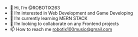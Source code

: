 - 👋 Hi, I’m @ROBOTIX263
- 👀 I’m interested in Web Development and Game Developing
- 🌱 I’m currently learning MERN STACK
- 💞️ I’m looking to collaborate on any Frontend projects
- 📫 How to reach me robotix100music@gmail.com

<!---
ROBOTIX263/ROBOTIX263 is a ✨ special ✨ repository because its `README.md` (this file) appears on your GitHub profile.
You can click the Preview link to take a look at your changes.
--->
